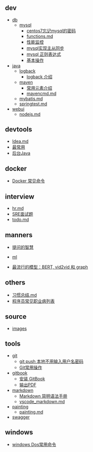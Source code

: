 
## dev

- [db](dev/db/)
    - [mysql](dev/db/mysql)
        - [centos7忘记mysql的密码](dev/db/mysql/centos7忘记mysql密码.md)
        - [functions.md](dev/db/mysql/functions.md)
        - [性能监控](dev/db/mysql/mysql.md)
        - [mysql实现主从同步](dev/db/mysql/mysql主从同步.md)
        - [mysql 正则表达式](dev/db/mysql/regex.md)
        - [基本操作](dev/db/mysql/sql_cmd.md)
- [java]()
    - [logback]()
        - [logback 介绍](dev/java/logback/logback.md)
    - [maven]()
        - [常用元素介绍](dev/java/maven/maven_pom.md)
        - [mavencmd.md](dev/java/maven/mavencmd.md)
    - [mybatis.md](dev/java/mybatis.md)
    - [springtest.md](dev/java/springtest.md)
- [webui]()
    - [nodejs.md](dev/webui/nodejs.md)

## devtools

- [Idea.md](devtools/Idea.md)
- [最常用](devtools/IdeaJ_keyshouts.md)
- [后台Java](devtools/IdeaJ_plugin.md)

## docker

- [Docker 常见命令](docker/docker_cmd.md)

## interview

- [hr.md](interview/hr.md)
- [SRE面试题](interview/sre.md)
- [todo.md](interview/todo.md)

## manners

- [提问的智慧](manners/How-To-Ask-Questions-The-Smart-Way.md)
- [ml](ml/README.md)

- [最流行的模型：BERT, vid2vid 和 graph](ml/hot_2018.md)

## others

- [习惯总结.md](others/习惯总结.md)
- [程序员常见职业病列表](others/程序员职业病.md)

## source

- [images]()

## tools

- [git]()
    - [git push 本地不用输入用户名密码](tools/git/git-skills.md)
    - [Git常用操作](tools/git/gitcmd.md)
- [gitbook]()
    - [安装 GitBook](tools/gitbook/gitbook.md)
    - [输出PDF](tools/gitbook/gitbook_pdf.md)
- [markdown]()
    - [Markdown 简明语法手册](tools/markdown/markdown.md)
    - [vscode_markdown.md](tools/markdown/vscode_markdown.md)
- [painting]()
    - [painting.md](tools/painting/painting.md)
- [swagger](tools/swagger/README.md)


## windows

- [windows Dos常用命令](windows/windows_cmd.md)